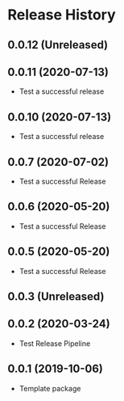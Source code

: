 # Release History

## 0.0.12 (Unreleased)


## 0.0.11 (2020-07-13)
- Test a successful release

## 0.0.10 (2020-07-13)
- Test a successful release

## 0.0.7 (2020-07-02)
- Test a successful Release

## 0.0.6 (2020-05-20)
- Test a successful Release

## 0.0.5 (2020-05-20)
- Test a successful Release

## 0.0.3 (Unreleased)

## 0.0.2 (2020-03-24)
- Test Release Pipeline


## 0.0.1 (2019-10-06)
  - Template package
